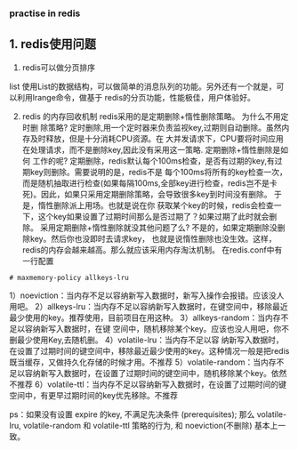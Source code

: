 ### practise in redis


## 1. redis使用问题


1. redis可以做分页排序

list 使用List的数据结构，可以做简单的消息队列的功能。另外还有一个就是，可以利用lrange命令，做基于
redis的分页功能，性能极佳，用户体验好。


2. redis 的内存回收机制
redis采用的是定期删除+惰性删除策略。 为什么不用定时删
除策略? 定时删除,用一个定时器来负责监视key,过期则自动删除。虽然内存及时释放，但是十分消耗CPU资源。在
大并发请求下，CPU要将时间应用在处理请求，而不是删除key,因此没有采用这一策略. 定期删除+惰性删除是如何
工作的呢? 定期删除，redis默认每个100ms检查，是否有过期的key,有过期key则删除。需要说明的是，redis不是
每个100ms将所有的key检查一次，而是随机抽取进行检查(如果每隔100ms,全部key进行检查，redis岂不是卡
死)。因此，如果只采用定期删除策略，会导致很多key到时间没有删除。 于是，惰性删除派上用场。也就是说在你
获取某个key的时候，redis会检查一下，这个key如果设置了过期时间那么是否过期了？如果过期了此时就会删
除。 采用定期删除+惰性删除就没其他问题了么? 不是的，如果定期删除没删除key。然后你也没即时去请求key，
也就是说惰性删除也没生效。这样，redis的内存会越来越高。那么就应该采用内存淘汰机制。 在redis.conf中有一行配置
```
# maxmemory-policy allkeys-lru
```
1）noeviction：当内存不足以容纳新写入数据时，新写入操作会报错。应该没人用吧。
2）allkeys-lru：当内存不足以容纳新写入数据时，在键空间中，移除最近最少使用的key。推荐使用，目前项目在用这种。
3）allkeys-random：当内存不足以容纳新写入数据时，在键
空间中，随机移除某个key。应该也没人用吧，你不删最少使用Key,去随机删。
4）volatile-lru：当内存不足以容
纳新写入数据时，在设置了过期时间的键空间中，移除最近最少使用的key。这种情况一般是把redis既当缓存，又做持久化存储的时候才用。不推荐
5）volatile-random：当内存不足以容纳新写入数据时，在设置了过期时间的键空间中，随机移除某个key。依然不推荐
6）volatile-ttl：当内存不足以容纳新写入数据时，在设置了过期时间的键空间中，有更早过期时间的key优先移除。不推荐

ps：如果没有设置 expire 的key, 不满足先决条件
(prerequisites); 那么 volatile-lru, volatile-random 和 volatile-ttl 策略的行为, 和 noeviction(不删除) 基本上一致。

